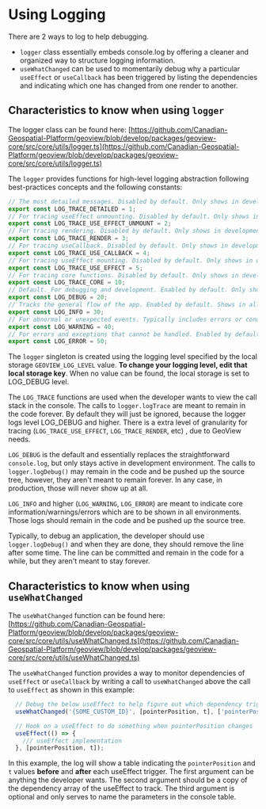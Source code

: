 # Using Logging #

There are 2 ways to log to help debugging.
- `logger` class essentially embeds console.log by offering a cleaner and organized way to structure logging information.
- `useWhatChanged` can be used to momentarily debug why a particular `useEffect` or `useCallback` has been triggered by listing the dependencies and indicating which one has changed from one render to another.

## Characteristics to know when using `logger` ##

The logger class can be found here:  [https://github.com/Canadian-Geospatial-Platform/geoview/blob/develop/packages/geoview-core/src/core/utils/logger.ts](https://github.com/Canadian-Geospatial-Platform/geoview/blob/develop/packages/geoview-core/src/core/utils/logger.ts)

The `logger` provides functions for high-level logging abstraction following best-practices concepts and the following constants:
```ts
// The most detailed messages. Disabled by default. Only shows in development environment.
export const LOG_TRACE_DETAILED = 1;
// For tracing useEffect unmounting. Disabled by default. Only shows in development environment.
export const LOG_TRACE_USE_EFFECT_UNMOUNT = 2;
// For tracing rendering. Disabled by default. Only shows in development environment.
export const LOG_TRACE_RENDER = 3;
// For tracing useCallback. Disabled by default. Only shows in development environment.
export const LOG_TRACE_USE_CALLBACK = 4;
// For tracing useEffect mounting. Disabled by default. Only shows in development environment.
export const LOG_TRACE_USE_EFFECT = 5;
// For tracing core functions. Disabled by default. Only shows in development environment.
export const LOG_TRACE_CORE = 10;
// Default. For debugging and development. Enabled by default. Only shows in development environment.
export const LOG_DEBUG = 20;
// Tracks the general flow of the app. Enabled by default. Shows in all environment.
export const LOG_INFO = 30;
// For abnormal or unexpected events. Typically includes errors or conditions that don't cause the app to fail. Enabled by default. Shows in all environment.
export const LOG_WARNING = 40;
// For errors and exceptions that cannot be handled. Enabled by default. Shows in all environment.
export const LOG_ERROR = 50;
```

The `logger` singleton is created using the logging level specified by the local storage `GEOVIEW_LOG_LEVEL` value. __To change your logging level, edit that local storage key__. When no value can be found, the local storage is set to LOG_DEBUG level.

The `LOG_TRACE` functions are used when the developer wants to view the call stack in the console. The calls to `logger.logTrace` are meant to remain in the code forever. By default they will just be ignored, because the logger logs level LOG_DEBUG and higher. There is a extra level of granularity for tracing (`LOG_TRACE_USE_EFFECT`, `LOG_TRACE_RENDER`, etc) , due to GeoView needs.

`LOG_DEBUG` is the default and essentially replaces the straightforward `console.log`, but only stays active in development environment. The calls to `logger.logDebug()` may remain in the code and be pushed up the source tree, however, they aren't meant to remain forever. In any case, in production, those will never show up at all.

`LOG_INFO` and higher (`LOG_WARNING`, `LOG_ERROR`) are meant to indicate core information/warnings/errors which are to be shown in all environments. Those logs should remain in the code and be pushed up the source tree.

Typically, to debug an application, the developer should use `logger.logDebug()` and when they are done, they should remove the line after some time. The line can be committed and remain in the code for a while, but they aren't meant to stay forever.

## Characteristics to know when using `useWhatChanged` ##

The `useWhatChanged` function can be found here: [https://github.com/Canadian-Geospatial-Platform/geoview/blob/develop/packages/geoview-core/src/core/utils/useWhatChanged.ts](https://github.com/Canadian-Geospatial-Platform/geoview/blob/develop/packages/geoview-core/src/core/utils/useWhatChanged.ts)

The `useWhatChanged` function provides a way to monitor dependencies of `useEffect` or `useCallback` by writing a call to `useWhatChanged` above the call to `useEffect` as shown in this example:

```ts
  // Debug the below useEffect to help figure out which dependency triggered the useEffect
  useWhatChanged('{SOME_CUSTOM_ID}', [pointerPosition, t], ['pointerPosition', 't']);

  // Hook on a useEffect to do something when pointerPosition changes
  useEffect(() => {
    /// useEffect implementation
  }, [pointerPosition, t]);
```

In this example, the log will show a table indicating the `pointerPosition` and `t` values __before__ and __after__ each useEffect trigger. The first argument can be anything the developer wants. The second argument should be a copy of the dependency array of the useEffect to track. The third argument is optional and only serves to name the parameters in the console table.
